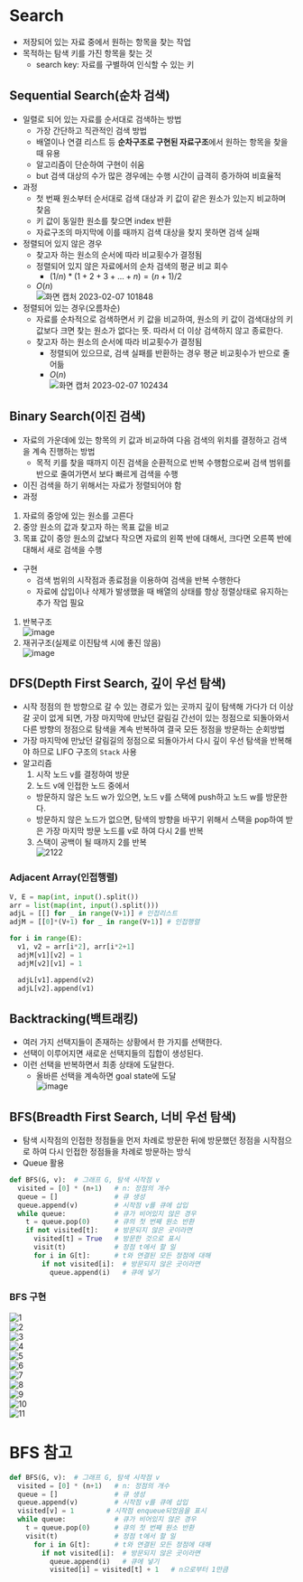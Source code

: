 # Search
- 저장되어 있는 자료 중에서 원하는 항목을 찾는 작업
- 목적하는 탐색 키를 가진 항목을 찾는 것
  - search key: 자료를 구별하여 인식할 수 있는 키

## Sequential Search(순차 검색)
- 일렬로 되어 있는 자료를 순서대로 검색하는 방법
  - 가장 간단하고 직관적인 검색 방법
  - 배열이나 연결 리스트 등 **순차구조로 구현된 자료구조**에서 원하는 항목을 찾을 때 유용
  - 알고리즘이 단순하여 구현이 쉬움
  - but 검색 대상의 수가 많은 경우에는 수행 시간이 급격히 증가하여 비효율적
- 과정
  - 첫 번째 원소부터 순서대로 검색 대상과 키 값이 같은 원소가 있는지 비교하며 찾음
  - 키 값이 동일한 원소를 찾으면 index 반환
  - 자료구조의 마지막에 이를 때까지 검색 대상을 찾지 못하면 검색 실패
- 정렬되어 있지 않은 경우
  - 찾고자 하는 원소의 순서에 따라 비교횟수가 결정됨
  - 정렬되어 있지 않은 자료에서의 순차 검색의 평균 비교 회수
    - $(1/n)*(1+2+3+...+n) = (n+1)/2$
  - $O(n)$  
![화면 캡처 2023-02-07 101848](https://user-images.githubusercontent.com/108309396/217123639-c569a0b4-43e3-432d-b3e2-f3915a9b6837.png)
- 정렬되어 있는 경우(오름차순)
  - 자료를 순차적으로 검색하면서 키 값을 비교하여, 원소의 키 값이 검색대상의 키 값보다 크면 찾는 원소가 없다는 뜻. 따라서 더 이상 검색하지 않고 종료한다.
  - 찾고자 하는 원소의 순서에 따라 비교횟수가 결정됨
    - 정렬되어 있으므로, 검색 실패를 반환하는 경우 평균 비교횟수가 반으로 줄어듦
    - $O(n)$    
![화면 캡처 2023-02-07 102434](https://user-images.githubusercontent.com/108309396/217124339-79c7c210-bc64-486b-a6a8-29d4180472a1.png)

## Binary Search(이진 검색)
- 자료의 가운데에 있는 항목의 키 값과 비교하여 다음 검색의 위치를 결정하고 검색을 계속 진행하는 방법
  - 목적 키를 찾을 때까지 이진 검색을 순환적으로 반복 수행함으로써 검색 범위를 반으로 줄여가면서 보다 빠르게 검색을 수행
- 이진 검색을 하기 위해서는 자료가 정렬되어야 함
- 과정
1. 자료의 중앙에 있는 원소를 고른다
2. 중앙 원소의 값과 찾고자 하는 목표 값을 비교
3. 목표 값이 중앙 원소의 값보다 작으면 자료의 왼쪽 반에 대해서, 크다면 오른쪽 반에 대해서 새로 검색을 수행
- 구현
  - 검색 범위의 시작점과 종료점을 이용하여 검색을 반복 수행한다  
  - 자료에 삽입이나 삭제가 발생했을 때 배열의 상태를 항상 정렬상태로 유지하는 추가 작업 필요   
1. 반복구조  
![image](https://user-images.githubusercontent.com/108309396/228705047-e2d7d94d-3487-4ada-9657-076c9a07d7f2.png)
2. 재귀구조(실제로 이진탐색 시에 좋진 않음)  
![image](https://user-images.githubusercontent.com/108309396/228705105-3dee61d3-baf9-4788-976d-d7860fdc73a7.png)

## DFS(Depth First Search, 깊이 우선 탐색)
- 시작 정점의 한 방향으로 갈 수 있는 경로가 있는 곳까지 깊이 탐색해 가다가 더 이상 갈 곳이 없게 되면, 가장 마지막에 만났던 갈림길 간선이 있는 정점으로 되돌아와서 다른 방향의 정점으로 탐색을 계속 반복하여 결국 모든 정점을 방문하는 순회방법
- 가장 마지막에 만났던 갈림길의 정점으로 되돌아가서 다시 깊이 우선 탐색을 반복해야 하므로 LIFO 구조의 `Stack` 사용 
- 알고리즘
  1. 시작 노드 v를 결정하여 방문
  2. 노드 v에 인접한 노드 중에서
    - 방문하지 않은 노드 w가 있으면, 노드 v를 스택에 push하고 노드 w를 방문한다.
    - 방문하지 않은 노드가 없으면, 탐색의 방향을 바꾸기 위해서 스택을 pop하여 받은 가장 마지막 방문 노드를 v로 하여 다시 2를 반복
  3. 스택이 공백이 될 때까지 2를 반복  
![2122](https://user-images.githubusercontent.com/108309396/218618059-48828a3e-27e5-4ddd-9fa0-554d6ab4de57.png)

### Adjacent Array(인접행렬)
```python
V, E = map(int, input().split())
arr = list(map(int, input().split()))
adjL = [[] for _ in range(V+1)] # 인접리스트
adjM = [[0]*(V+1) for _ in range(V+1)] # 인접행렬

for i in range(E):
  v1, v2 = arr[i*2], arr[i*2+1]
  adjM[v1][v2] = 1
  adjM[v2][v1] = 1

  adjL[v1].append(v2)
  adjL[v2].append(v1)
```

## Backtracking(백트래킹)
- 여러 가지 선택지들이 존재하는 상황에서 한 가지를 선택한다.
- 선택이 이루어지면 새로운 선택지들의 집합이 생성된다.
- 이런 선택을 반복하면서 최종 상태에 도달한다.
  - 올바른 선택을 계속하면 goal state에 도달  
![image](https://user-images.githubusercontent.com/108309396/228709758-cf2d6d7a-8833-4cd6-963a-061d6057fbb0.png)

## BFS(Breadth First Search, 너비 우선 탐색)
- 탐색 시작점의 인접한 정점들을 먼저 차례로 방문한 뒤에 방문했던 정점을 시작점으로 하여 다시 인접한 정점들을 차례로 방문하는 방식
- Queue 활용
```python
def BFS(G, v):  # 그래프 G, 탐색 시작점 v
  visited = [0] * (n+1)   # n: 정점의 개수
  queue = []              # 큐 생성
  queue.append(v)         # 시작점 v를 큐에 삽입
  while queue:            # 큐가 비어있지 않은 경우
    t = queue.pop(0)      # 큐의 첫 번째 원소 반환
    if not visited[t]:    # 방문되지 않은 곳이라면
      visited[t] = True   # 방문한 것으로 표시
      visit(t)            # 정점 t에서 할 일
      for i in G[t]:      # t와 연결된 모든 정점에 대해
        if not visited[i]:  # 방문되지 않은 곳이라면
          queue.append(i)   # 큐에 넣기
```

### BFS 구현
![1](https://user-images.githubusercontent.com/108309396/220223708-34a088e8-dcfc-4b04-bbc6-9456e2bb8bd9.png)  
![2](https://user-images.githubusercontent.com/108309396/220223713-5794449d-68a3-4ad6-ba21-e25693ec451c.png)  
![3](https://user-images.githubusercontent.com/108309396/220223714-2dd75378-cf16-43da-9d90-080e412f4d3e.png)  
![4](https://user-images.githubusercontent.com/108309396/220223716-cd161134-4680-4742-98ac-36938e214134.png)  
![5](https://user-images.githubusercontent.com/108309396/220223719-32bec32f-2c5d-43c6-b4e2-7653363e6785.png)  
![6](https://user-images.githubusercontent.com/108309396/220223720-cec5688f-d2f6-4f6e-9ce2-0aa798089bb4.png)  
![7](https://user-images.githubusercontent.com/108309396/220223723-7f3c0a35-344b-407e-bfba-bcf7feb40c5a.png)  
![8](https://user-images.githubusercontent.com/108309396/220223724-f9560a58-528e-4d19-92a5-f99dff88ac0b.png)  
![9](https://user-images.githubusercontent.com/108309396/220223727-af3b64b2-81fa-400e-8fee-f396d64aa491.png)  
![10](https://user-images.githubusercontent.com/108309396/220223729-2b6fa9f6-519f-43ce-ab19-3b6ad1ecf70b.png)  
![11](https://user-images.githubusercontent.com/108309396/220223731-d92bf7c5-a73c-474e-9126-bc67d405f0c3.png)  


# BFS 참고
```python
def BFS(G, v):  # 그래프 G, 탐색 시작점 v
  visited = [0] * (n+1)   # n: 정점의 개수
  queue = []              # 큐 생성
  queue.append(v)         # 시작점 v를 큐에 삽입
  visited[v] = 1        # 시작점 enqueue되었음을 표시
  while queue:            # 큐가 비어있지 않은 경우
    t = queue.pop(0)      # 큐의 첫 번째 원소 반환
    visit(t)              # 정점 t에서 할 일
      for i in G[t]:      # t와 연결된 모든 정점에 대해
        if not visited[i]:  # 방문되지 않은 곳이라면
          queue.append(i)   # 큐에 넣기
          visited[i] = visited[t] + 1   # n으로부터 1만큼
```
